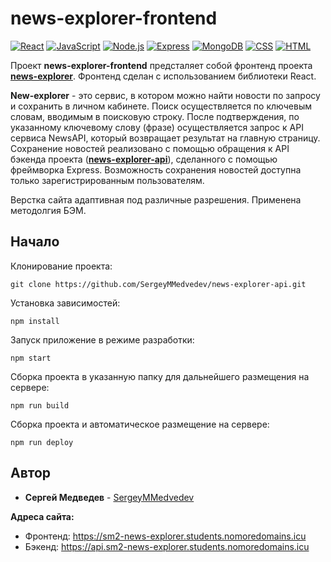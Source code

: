 # **news-explorer-frontend**

[![React](https://img.shields.io/badge/-react-464646??style=flat-square&logo=react)](https://ru.reactjs.org/)
[![JavaScript](https://img.shields.io/badge/-JavaScript-464646??style=flat-square&logo=javascript)](https://www.javascript.com/)
[![Node.js](https://img.shields.io/badge/-Node.js-464646??style=flat-square&logo=Node.js)](https://nodejs.org/ru/)
[![Express](https://img.shields.io/badge/-Express-464646??style=flat-square&logo=Express)](https://expressjs.com/ru/)
[![MongoDB](https://img.shields.io/badge/-MongoDB-464646??style=flat-square&logo=MongoDB)](https://www.mongodb.com/2)
[![CSS](https://img.shields.io/badge/-CSS-464646??style=flat-square&logo=css3)](https://www.w3.org/Style/CSS/specs.ru.html)
[![HTML](https://img.shields.io/badge/-HTML-464646??style=flat-square&logo=HTML5)](https://www.w3.org/TR/html52/introduction.html#introduction)

Проект **news-explorer-frontend** предсталяет собой фронтенд проекта [**news-explorer**](https://www.sm2-news-explorer.students.nomoredomains.icu).
Фронтенд сделан с использованием библиотеки React. 


**New-explorer** - это сервис, в котором можно найти новости по запросу и сохранить в личном кабинете.
Поиск осуществляется по ключевым словам, вводимым в поисковую строку. 
После подтверждения, по указанному ключевому слову (фразе) осуществляется запрос к API сервиса NewsAPI, который возвращает результат на главную страницу.
Сохранение новостей реализовано с помощью обращения к API бэкенда проекта ([**news-explorer-api**](https://github.com/SergeyMMedvedev/news-explorer-api)), сделанного с помощью фреймворка Express.
Возможность сохранения новостей доступна только зарегистрированным пользователям.

Верстка сайта адаптивная под различные разрешения. Применена методолгия БЭМ.
 
## Начало

Клонирование проекта:
```
git clone https://github.com/SergeyMMedvedev/news-explorer-api.git
```

Установка зависимостей:
```
npm install
```

Запуск приложение в режиме разработки:
```
npm start
```
Сборка проекта в указанную папку для дальнейшего размещения на сервере:
```
npm run build
```
Сборка проекта и автоматическое размещение на сервере:
```
npm run deploy
```

## Автор

* **Сергей Медведев** - [SergeyMMedvedev](https://github.com/SergeyMMedvedev)

**Адреса сайта:**
* Фронтенд:
https://sm2-news-explorer.students.nomoredomains.icu
* Бэкенд:
https://api.sm2-news-explorer.students.nomoredomains.icu
